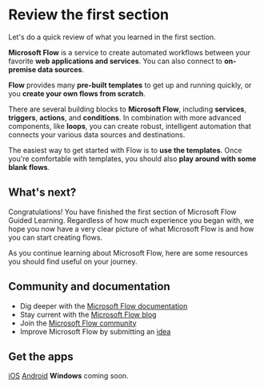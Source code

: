 <properties
   pageTitle="Review this section | Microsoft Flow"
   description="Review what you learned in this introduction to Microsoft Flow."
   services=""
   suite="flow"
   documentationCenter="na"
   authors="camsoper"
   manager="anneta"
   editor=""
   tags=""
   featuredVideoId=""
   courseDuration="3m"/>

<tags
   ms.service="flow"
   ms.devlang="na"
   ms.topic="get-started-article"
   ms.tgt_pltfrm="na"
   ms.workload="na"
   ms.date="11/22/2016"
   ms.author="casoper"/>

# Review the first section

Let's do a quick review of what you learned in the first section.

**Microsoft Flow** is a service to create automated workflows between your favorite **web applications and services**.  You can also connect to **on-premise data sources**.

**Flow** provides many **pre-built templates** to get up and running quickly, or you **create your own flows from scratch**.   

There are several building blocks to **Microsoft Flow**, including **services**, **triggers**, **actions**, and **conditions**.  In combination with more advanced components, like **loops**, you can create robust, intelligent automation that connects your various data sources and destinations.

The easiest way to get started with Flow is to **use the templates**.  Once you're comfortable with templates, you should also **play around with some blank flows**. 


## What's next?
Congratulations! You have finished the first section of Microsoft Flow Guided Learning. Regardless of how much experience you began with, we hope you now have a very clear picture of what Microsoft Flow is and how you can start creating flows. 

As you continue learning about Microsoft Flow, here are some resources you should find useful on your journey.

## Community and documentation
- Dig deeper with the [Microsoft Flow documentation](https://aka.ms/q2613b)
- Stay current with the [Microsoft Flow blog](https://flow.microsoft.com/blog/)
- Join the [Microsoft Flow community](https://powerusers.microsoft.com/t5/Microsoft-Flow-Community/ct-p/FlowCommunity)
- Improve Microsoft Flow by submitting an [idea](https://powerusers.microsoft.com/t5/Flow-Ideas/idb-p/FlowIdeas)

## Get the apps
[iOS](https://itunes.apple.com/us/app/microsoft-flow/id1094928825)
[Android](https://play.google.com/store/apps/details?id=com.microsoft.flow)
**Windows** coming soon.